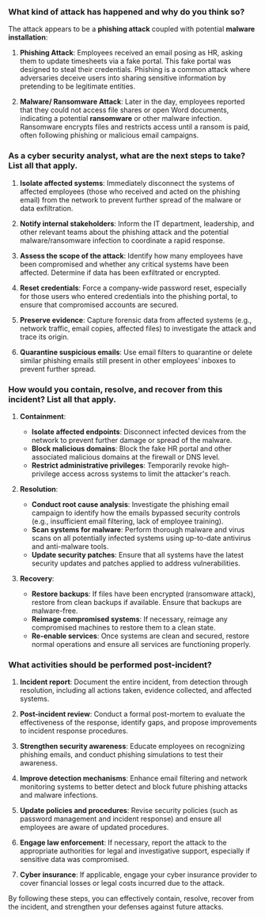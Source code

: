 ### What kind of attack has happened and why do you think so?

The attack appears to be a **phishing attack** coupled with potential **malware installation**:

1. **Phishing Attack**: Employees received an email posing as HR, asking them to update timesheets via a fake portal. This fake portal was designed to steal their credentials. Phishing is a common attack where adversaries deceive users into sharing sensitive information by pretending to be legitimate entities.
   
2. **Malware/ Ransomware Attack**: Later in the day, employees reported that they could not access file shares or open Word documents, indicating a potential **ransomware** or other malware infection. Ransomware encrypts files and restricts access until a ransom is paid, often following phishing or malicious email campaigns.

### As a cyber security analyst, what are the next steps to take? List all that apply.

1. **Isolate affected systems**: Immediately disconnect the systems of affected employees (those who received and acted on the phishing email) from the network to prevent further spread of the malware or data exfiltration.
   
2. **Notify internal stakeholders**: Inform the IT department, leadership, and other relevant teams about the phishing attack and the potential malware/ransomware infection to coordinate a rapid response.

3. **Assess the scope of the attack**: Identify how many employees have been compromised and whether any critical systems have been affected. Determine if data has been exfiltrated or encrypted.

4. **Reset credentials**: Force a company-wide password reset, especially for those users who entered credentials into the phishing portal, to ensure that compromised accounts are secured.

5. **Preserve evidence**: Capture forensic data from affected systems (e.g., network traffic, email copies, affected files) to investigate the attack and trace its origin.

6. **Quarantine suspicious emails**: Use email filters to quarantine or delete similar phishing emails still present in other employees' inboxes to prevent further spread.

### How would you contain, resolve, and recover from this incident? List all that apply.

1. **Containment**:
   - **Isolate affected endpoints**: Disconnect infected devices from the network to prevent further damage or spread of the malware.
   - **Block malicious domains**: Block the fake HR portal and other associated malicious domains at the firewall or DNS level.
   - **Restrict administrative privileges**: Temporarily revoke high-privilege access across systems to limit the attacker's reach.

2. **Resolution**:
   - **Conduct root cause analysis**: Investigate the phishing email campaign to identify how the emails bypassed security controls (e.g., insufficient email filtering, lack of employee training).
   - **Scan systems for malware**: Perform thorough malware and virus scans on all potentially infected systems using up-to-date antivirus and anti-malware tools.
   - **Update security patches**: Ensure that all systems have the latest security updates and patches applied to address vulnerabilities.

3. **Recovery**:
   - **Restore backups**: If files have been encrypted (ransomware attack), restore from clean backups if available. Ensure that backups are malware-free.
   - **Reimage compromised systems**: If necessary, reimage any compromised machines to restore them to a clean state.
   - **Re-enable services**: Once systems are clean and secured, restore normal operations and ensure all services are functioning properly.

### What activities should be performed post-incident?

1. **Incident report**: Document the entire incident, from detection through resolution, including all actions taken, evidence collected, and affected systems.

2. **Post-incident review**: Conduct a formal post-mortem to evaluate the effectiveness of the response, identify gaps, and propose improvements to incident response procedures.

3. **Strengthen security awareness**: Educate employees on recognizing phishing emails, and conduct phishing simulations to test their awareness.

4. **Improve detection mechanisms**: Enhance email filtering and network monitoring systems to better detect and block future phishing attacks and malware infections.

5. **Update policies and procedures**: Revise security policies (such as password management and incident response) and ensure all employees are aware of updated procedures.

6. **Engage law enforcement**: If necessary, report the attack to the appropriate authorities for legal and investigative support, especially if sensitive data was compromised.

7. **Cyber insurance**: If applicable, engage your cyber insurance provider to cover financial losses or legal costs incurred due to the attack.

By following these steps, you can effectively contain, resolve, recover from the incident, and strengthen your defenses against future attacks.